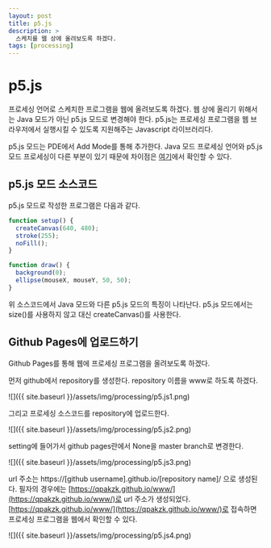 ```yaml
---
layout: post
title: p5.js
description: >
  스케치를 웹 상에 올려보도록 하겠다.
tags: [processing]
---
```


# p5.js

프로세싱 언어로 스케치한 프로그램을 웹에 올려보도록 하겠다. 웹 상에 올리기 위해서는 Java 모드가 아닌 p5.js 모드로 변경해야 한다. p5.js는 프로세싱 프로그램을 웹 브라우저에서 실행시킬 수 있도록 지원해주는 Javascript 라이브러리다.

p5.js 모드는 PDE에서 Add Mode를 통해 추가한다. Java 모드 프로세싱 언어와 p5.js 모드 프로세싱이 다른 부분이 있기 때문에 차이점은 [여기](https://github.com/processing/p5.js/wiki/Processing-transition)에서 확인할 수 있다.

## p5.js 모드 소스코드

p5.js 모드로 작성한 프로그램은 다음과 같다.

```js
function setup() {
  createCanvas(640, 480);
  stroke(255);
  noFill();
}

function draw() {
  background(0);
  ellipse(mouseX, mouseY, 50, 50);  
}
```

위 소스코드에서 Java 모드와 다른 p5.js 모드의 특징이 나타난다. p5.js 모드에서는 size()를 사용하지 않고 대신 createCanvas()를 사용한다.

## Github Pages에 업로드하기

Github Pages를 통해 웹에 프로세싱 프로그램을 올려보도록 하겠다.

먼저 github에서 repository를 생성한다. repository 이름을 www로 하도록 하겠다.

![]({{ site.baseurl }}/assets/img/processing/p5.js1.png)

그리고 프로세싱 소스코드를 repository에 업로드한다.

![]({{ site.baseurl }}/assets/img/processing/p5.js2.png)

setting에 들어가서 github pages란에서 None을 master branch로 변경한다.

![]({{ site.baseurl }}/assets/img/processing/p5.js3.png)

url 주소는 https://[github username].github.io/[repository name]/ 으로 생성된다. 필자의 경우에는 [https://qpakzk.github.io/www/](https://qpakzk.github.io/www/)로 url 주소가 생성되었다. [https://qpakzk.github.io/www/](https://qpakzk.github.io/www/)로 접속하면 프로세싱 프로그램을 웹에서 확인할 수 있다.

![]({{ site.baseurl }}/assets/img/processing/p5.js4.png)
